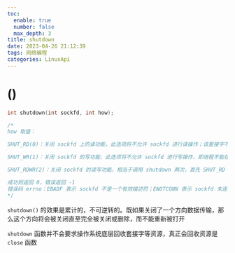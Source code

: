 ```yaml
---
toc:
  enable: true
  number: false
  max_depth: 3
title: shutdown
date: 2023-04-26 21:12:39
tags: 网络编程
categories: LinuxApi
---
```

# ()

```cpp
int shutdown(int sockfd, int how);

/*
how 取值：

SHUT_RD(0)：关闭 sockfd 上的读功能，此选项将不允许 sockfd 进行读操作；该套接字不再接受数据，任何当前在套接字接受缓冲区的数据将被丢弃；如果再有新的数据流到达，会对数据进行 ACK，然后悄悄地丢弃

SHUT_WR(1)：关闭 sockfd 的写功能，此选项将不允许 sockfd 进行写操作，即进程不能在对此套接字发出写操作；套接字上发送缓冲区已有的数据将被立即发送出去，并发送一个 FIN 报文给对端

SHUT_RDWR(2)：关闭 sockfd 的读写功能，相当于调用 shutdown 两次，首先 SHUT_RD 然后 SHUT_WR

成功则返回 0，错误返回 -1
错误码 errno：EBADF 表示 sockfd 不是一个有效描述符；ENOTCONN 表示 sockfd 未连接
*/
```

`shutdown()` 的效果是累计的，不可逆转的。既如果关闭了一个方向数据传输，那么这个方向将会被关闭直至完全被关闭或删除，而不能重新被打开

`shutdown` 函数并不会要求操作系统底层回收套接字等资源，真正会回收资源是 `close` 函数